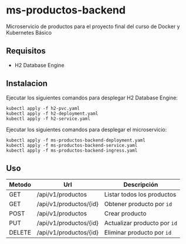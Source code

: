 # ms-productos-backend
Microservicio de productos para el proyecto final del curso de Docker y Kubernetes Básico

## Requisitos
- H2 Database Engine

## Instalacion
Ejecutar los siguientes comandos para desplegar H2 Database Engine:

```
kubectl apply -f h2-pvc.yaml
kubectl apply -f h2-deployment.yaml
kubectl apply -f h2-service.yaml
```

Ejecutar los siguientes comandos para desplegar el microservicio:
```
kubectl apply -f ms-productos-backend-deployment.yaml
kubectl apply -f ms-productos-backend-service.yaml
kubectl apply -f ms-productos-backend-ingress.yaml
```

## Uso
| Metodo | Url                    | Descripción                      |
|--------|------------------------|----------------------------------|
| GET    | /api/v1/productos      | Listar todos los productos       |
| GET    | /api/v1/productos/{id} | Obtener producto por ```id```    |
| POST   | /api/v1/productos      | Crear producto                   |
| PUT    | /api/v1/productos/{id} | Actualizar producto por ```id``` |
| DELETE | /api/v1/productos/{id} | Eliminar producto por ```id```   |
